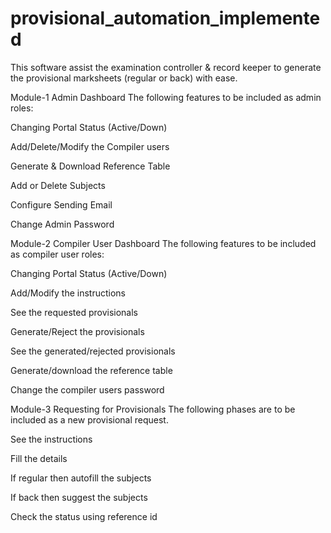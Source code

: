 # provisional_automation_implemented
This software assist the examination controller &amp; record keeper to generate the provisional marksheets (regular or back) with ease.  


Module-1 Admin Dashboard
The following features to be included as admin roles:

 Changing Portal Status (Active/Down)

 Add/Delete/Modify the Compiler users

 Generate & Download Reference Table

 Add or Delete Subjects

 Configure Sending Email

 Change Admin Password

Module-2 Compiler User Dashboard
 The following features to be included as compiler user roles:

 Changing Portal Status (Active/Down)

 Add/Modify the instructions
 
 See the requested provisionals
 
 Generate/Reject the provisionals
 
 See the generated/rejected provisionals
 
 Generate/download the reference table
 
 Change the compiler users password

 Module-3 Requesting for Provisionals
 The following phases are to be included as a new provisional request.

 See the instructions
 
 Fill the details
 
 If regular then autofill the subjects
 
 If back then suggest the subjects
 
 Check the status using reference id
 